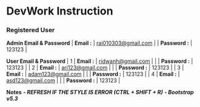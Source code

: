 # DevWork Instruction

### Registered User 
**Admin Email & Password**
| **Email    :** | rai010303@gmail.com |
| **Password :** | 123123 |

**User Email & Password**
| 1 | **Email    :** | ridwanh@gmail.com |
|   | **Password :** | 123123 |
| 2 | **Email    :** | ari123@gmail.com |
|   | **Password :** | 123123 |
| 3 | **Email    :** | adam123@gmail.com |
|   | **Password :** | 123123 |
| 4 | **Email    :** | asd123@gmail.com |
|   | **Password :** | 123123 |

**Notes**
***- REFRESH IF THE STYLE IS ERROR (CTRL + SHIFT + R)***
***- Bootstrap v5.3***




